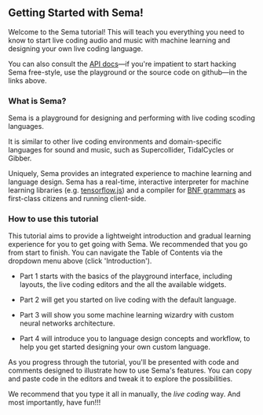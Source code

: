 
## Getting Started with Sema!

Welcome to the Sema tutorial! This will teach you everything you need to know to start live coding audio and music with machine learning and designing your own live coding language.

You can also consult the [API docs](https://github.com/mimic-sussex/sema/tree/master/docs)—if you're impatient to start hacking Sema free-style, use the playground or the source code on github—in the links above.


### What is Sema?

Sema is a playground for designing and performing with live coding scoding languages.

It is similar to other live coding environments and domain-specific languages for sound and music, such as Supercollider, TidalCycles or Gibber.

Uniquely, Sema provides an integrated experience to machine learning and language design. Sema has a real-time, interactive interpreter for machine learning libraries (e.g. [tensorflow.js](https://www.tensorflow.org/js/)) and a compiler for [BNF grammars](http://hardmath123.github.io/earley.html) as first-class citizens and running client-side.

### How to use this tutorial

This tutorial aims to provide a lightweight introduction and gradual learning experience for you to get going with Sema. We recommended that you go from start to finish. You can navigate the Table of Contents via the dropdown menu above (click 'Introduction').

* Part 1 starts with the basics of the playground interface, including layouts, the live coding editors and the all the available widgets.  

* Part 2 will get you started on live coding with the default language.

* Part 3 will show you some machine learning wizardry with custom neural networks architecture. 

* Part 4 will introduce you to language design concepts and workflow, to help you get started designing your own custom language. 

As you progress through the tutorial, you'll be presented with code and comments designed to illustrate how to use Sema's features. You can copy and paste code in the editors and tweak it to explore the possibilities. 

We recommend that you type it all in manually, the <em>live coding</em> way. And most importantly, have fun!!!